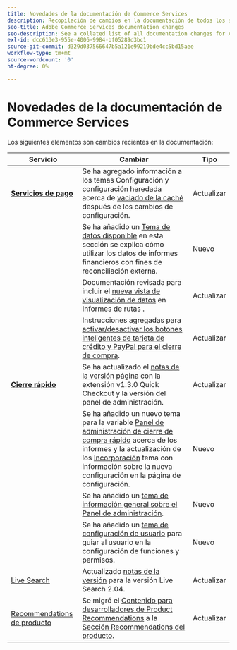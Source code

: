 ```yaml
---
title: Novedades de la documentación de Commerce Services
description: Recopilación de cambios en la documentación de todos los servicios de comercio
seo-title: Adobe Commerce Services documentation changes
seo-description: See a collated list of all documentation changes for Adobe Commerce Services and integration services.
exl-id: dcc613e3-955e-4006-9984-bf05289d3bc1
source-git-commit: d329d037566647b5a121e99219bde4cc5bd15aee
workflow-type: tm+mt
source-wordcount: '0'
ht-degree: 0%

---
```


# Novedades de la documentación de Commerce Services

Los siguientes elementos son cambios recientes en la documentación:

| Servicio | Cambiar | Tipo |
|  ---  |  ---  |  ---  |
| [**Servicios de pago**](https://experienceleague.adobe.com/docs/commerce-merchant-services/payment-services/guide-overview.html) | Se ha agregado información a los temas Configuración y configuración heredada acerca de [vaciado de la caché](https://experienceleague.adobe.com/docs/commerce-merchant-services/payment-services/configure/settings.html#flush-the-cache) después de los cambios de configuración.<!--PAY-3750 --> | Actualizar |
|  | Se ha añadido un [Tema de datos disponible](https://experienceleague.adobe.com/docs/commerce-merchant-services/payment-services/reporting/data.html) en esta sección se explica cómo utilizar los datos de informes financieros con fines de reconciliación externa. | Nuevo |
|  | Documentación revisada para incluir el [nueva vista de visualización de datos](https://experienceleague.adobe.com/docs/commerce-merchant-services/payment-services/reporting/payouts.html#payouts-data-visualization-view) en Informes de rutas . | Actualizar |
|  | Instrucciones agregadas para [activar/desactivar los botones inteligentes de tarjeta de crédito y PayPal para el cierre de compra](https://experienceleague.adobe.com/docs/commerce-merchant-services/payment-services/configure/settings.html#configure-payment-options). | Actualizar |
| [**Cierre rápido**](https://experienceleague.adobe.com/docs/commerce-merchant-services/quick-checkout/overview.html) | Se ha actualizado el [notas de la versión](https://experienceleague.adobe.com/docs/commerce-merchant-services/quick-checkout/release-notes.html) página con la extensión v1.3.0 Quick Checkout y la versión del panel de administración.<!-- BOLT-293 --> | Actualizar |
|  | Se ha añadido un nuevo tema para la variable [Panel de administración de cierre de compra rápido](https://experienceleague.adobe.com/docs/commerce-merchant-services/quick-checkout/getting-started/quick-checkout-admin-panel/admin-panel.html) acerca de los informes y la actualización de los [Incorporación](https://experienceleague.adobe.com/docs/commerce-merchant-services/quick-checkout/getting-started/onboarding.html?lang=en) tema con información sobre la nueva configuración en la página de configuración.<!-- BOLT-459 --> | Nuevo |
|  | Se ha añadido un [tema de información general sobre el Panel de administración](https://experienceleague.adobe.com/docs/commerce-merchant-services/quick-checkout/getting-started/quick-checkout-admin-panel/admin-panel.html). | Nuevo |
|  | Se ha añadido un [tema de configuración de usuario](https://experienceleague.adobe.com/docs/commerce-merchant-services/quick-checkout/getting-started/quick-checkout-admin-panel/user-roles-setup.html) para guiar al usuario en la configuración de funciones y permisos. | Nuevo |
| [Live Search](https://experienceleague.adobe.com/docs/commerce-merchant-services/live-search/guide-overview.html) | Actualizado [notas de la versión](https://experienceleague.adobe.com/docs/commerce-merchant-services/live-search/release-notes.html) para la versión Live Search 2.04. | Actualizar |
| [Recommendations de producto](https://experienceleague.adobe.com/docs/commerce-merchant-services/product-recommendations/guide-overview.html) | Se migró el [Contenido para desarrolladores de Product Recommendations](https://devdocs.magento.com/recommendations/product-recs.html) a la [Sección Recommendations del producto](https://experienceleague.adobe.com/docs/commerce-merchant-services/product-recommendations/admin/create.html). <!-- COMDOX-227 --> | Actualizar |
